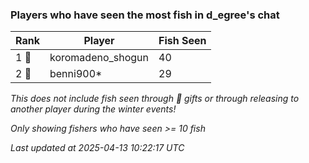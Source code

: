 ### Players who have seen the most fish in d_egree's chat
| Rank | Player | Fish Seen |
|------|--------|-----------|
| 1 🥇  | koromadeno_shogun  | 40 |
| 2 🥈  | benni900*  | 29 |

_This does not include fish seen through 🎁 gifts or through releasing to another player during the winter events!_

_Only showing fishers who have seen >= 10 fish_

_Last updated at 2025-04-13 10:22:17 UTC_